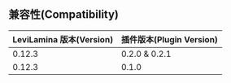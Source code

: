 ## 兼容性(Compatibility)

| LeviLamina 版本(Version) | 插件版本(Plugin Version) |
| ------------------------ | ------------------------ |
| 0.12.3                   | 0.2.0 & 0.2.1            |
| 0.12.3                   | 0.1.0                    |
